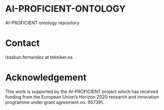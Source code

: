 # AI-PROFICIENT-ONTOLOGY
AI-PROFICIENT ontology repository

# Contact
izaskun.fernandez at tekniker.es

# Acknowledgement
This work is supported by the AI-PROFICIENT project which has received funding from the European Union’s Horizon 2020 research and innovation programme under grant agreement no. 957391.